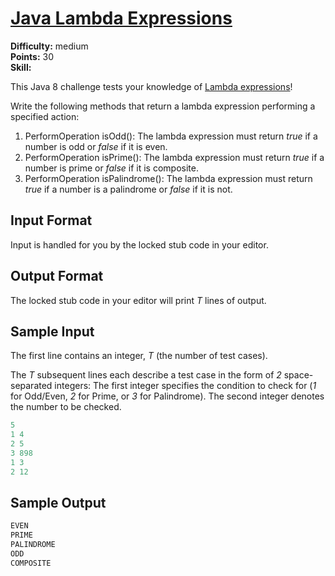 # [Java Lambda Expressions](https://www.hackerrank.com/challenges/java-lambda-expressions/problem)

**Difficulty:** medium
</br>**Points:** 30
</br>**Skill:** 

This Java 8 challenge tests your knowledge of [Lambda expressions](https://docs.oracle.com/javase/tutorial/java/javaOO/lambdaexpressions.html)!

Write the following methods that return a lambda expression performing a specified action:
1. PerformOperation isOdd(): The lambda expression must return _true_ if a number is odd or _false_ if it is even.
2. PerformOperation isPrime(): The lambda expression must return _true_ if a number is prime or _false_ if it is composite.
3. PerformOperation isPalindrome(): The lambda expression must return _true_ if a number is a palindrome or _false_ if it is not.

## Input Format

Input is handled for you by the locked stub code in your editor.

## Output Format

The locked stub code in your editor will print _T_ lines of output.

## Sample Input

The first line contains an integer, _T_ (the number of test cases).

The _T_ subsequent lines each describe a test case in the form of _2_ space-separated integers:
The first integer specifies the condition to check for (_1_ for Odd/Even, _2_ for Prime, or _3_ for Palindrome). The second integer denotes the number to be checked.
````java
5
1 4
2 5
3 898
1 3
2 12
````

## Sample Output
````java
EVEN
PRIME
PALINDROME
ODD
COMPOSITE
````
